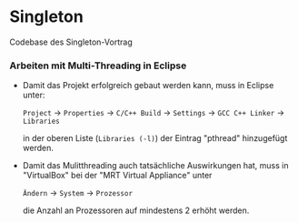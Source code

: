 # Singleton
Codebase des Singleton-Vortrag

### Arbeiten mit Multi-Threading in Eclipse

- Damit das Projekt erfolgreich gebaut werden kann, muss in Eclipse unter:

  `Project` -> `Properties` -> `C/C++ Build` -> `Settings` -> `GCC C++ Linker` -> `Libraries`

  in der oberen Liste (`Libraries (-l)`) der Eintrag "pthread" hinzugefügt werden.
  
  

- Damit das Mulitthreading auch tatsächliche Auswirkungen hat, muss in "VirtualBox" bei der
  "MRT Virtual Appliance" unter

  `Ändern` -> `System` -> `Prozessor`

  die Anzahl an Prozessoren
  auf mindestens 2 erhöht werden.
